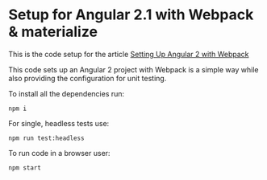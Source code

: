 # Setup for Angular 2.1 with Webpack & materialize

This is the code setup for the article
[
Setting Up Angular 2 with Webpack](https://semaphoreci.com/community/tutorials/setting-up-angular-2-with-webpack)

This code sets up an Angular 2 project with Webpack is a simple way while
also providing the configuration for unit testing.

To install all the dependencies run:

```shell
npm i
```

For single, headless tests use:

```shell
npm run test:headless
```

To run code in a browser user:

```shell
npm start
```
